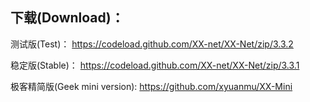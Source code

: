 
## 下载(Download)：
测试版(Test)：
https://codeload.github.com/XX-net/XX-Net/zip/3.3.2

稳定版(Stable)：
https://codeload.github.com/XX-net/XX-Net/zip/3.3.1

极客精简版(Geek mini version):
https://github.com/xyuanmu/XX-Mini
